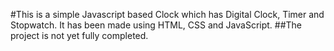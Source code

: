 #This is a simple Javascript based Clock which has Digital Clock, Timer and Stopwatch. It has been made using HTML, CSS and JavaScript. 
##The project is not yet fully completed.